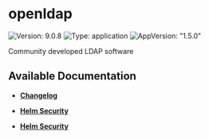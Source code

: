 # openldap

![Version: 9.0.8](https://img.shields.io/badge/Version-9.0.8-informational?style=flat-square) ![Type: application](https://img.shields.io/badge/Type-application-informational?style=flat-square) ![AppVersion: "1.5.0"](https://img.shields.io/badge/AppVersion-"1.5.0"-informational?style=flat-square)

Community developed LDAP software

## Available Documentation

- [**Changelog**](CHANGELOG)

- [**Helm Security**](container-security)

- [**Helm Security**](helm-security)

